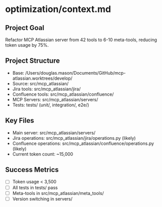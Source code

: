 # optimization/context.md

## Project Goal
Refactor MCP Atlassian server from 42 tools to 6-10 meta-tools, reducing token usage by 75%.

## Project Structure
- Base: /Users/douglas.mason/Documents/GitHub/mcp-atlassian.worktrees/develop/
- Source: src/mcp_atlassian/
- Jira tools: src/mcp_atlassian/jira/
- Confluence tools: src/mcp_atlassian/confluence/
- MCP Servers: src/mcp_atlassian/servers/
- Tests: tests/ (unit/, integration/, e2e/)

## Key Files
- Main server: src/mcp_atlassian/servers/
- Jira operations: src/mcp_atlassian/jira/operations.py (likely)
- Confluence operations: src/mcp_atlassian/confluence/operations.py (likely)
- Current token count: ~15,000

## Success Metrics
- [ ] Token usage < 3,500
- [ ] All tests in tests/ pass
- [ ] Meta-tools in src/mcp_atlassian/meta_tools/
- [ ] Version switching in servers/